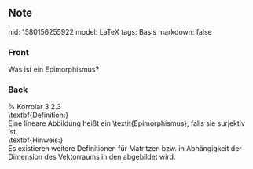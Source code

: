 ## Note
nid: 1580156255922
model: LaTeX
tags: Basis
markdown: false

### Front
Was ist ein Epimorphismus?

### Back
<div>% Korrolar 3.2.3</div><div>
</div><div>\textbf{Definition:}</div><div>
</div>Eine lineare Abbildung heißt ein \textit{Epimorphismus}, falls sie surjektiv ist.<div>
</div><div>\textbf{Hinweis:}</div><div>
</div><div>Es existieren weitere Definitionen für Matritzen bzw. in Abhängigkeit der Dimension des Vektorraums in den abgebildet wird. </div>
